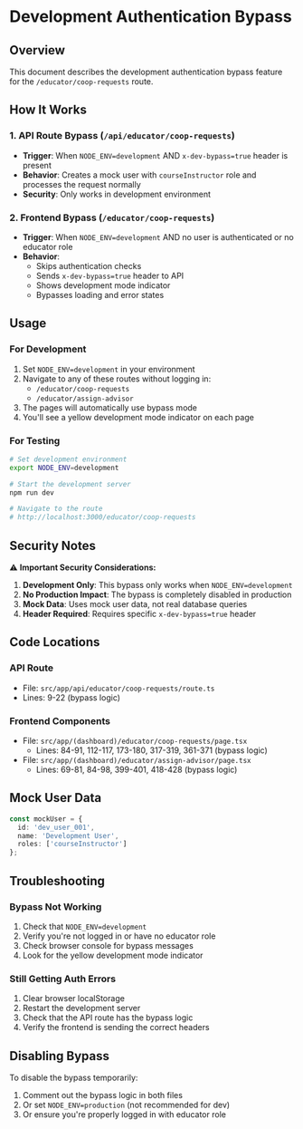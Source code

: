 # Development Authentication Bypass

## Overview
This document describes the development authentication bypass feature for the `/educator/coop-requests` route.

## How It Works

### 1. API Route Bypass (`/api/educator/coop-requests`)
- **Trigger**: When `NODE_ENV=development` AND `x-dev-bypass=true` header is present
- **Behavior**: Creates a mock user with `courseInstructor` role and processes the request normally
- **Security**: Only works in development environment

### 2. Frontend Bypass (`/educator/coop-requests`)
- **Trigger**: When `NODE_ENV=development` AND no user is authenticated or no educator role
- **Behavior**: 
  - Skips authentication checks
  - Sends `x-dev-bypass=true` header to API
  - Shows development mode indicator
  - Bypasses loading and error states

## Usage

### For Development
1. Set `NODE_ENV=development` in your environment
2. Navigate to any of these routes without logging in:
   - `/educator/coop-requests`
   - `/educator/assign-advisor`
3. The pages will automatically use bypass mode
4. You'll see a yellow development mode indicator on each page

### For Testing
```bash
# Set development environment
export NODE_ENV=development

# Start the development server
npm run dev

# Navigate to the route
# http://localhost:3000/educator/coop-requests
```

## Security Notes

⚠️ **Important Security Considerations:**

1. **Development Only**: This bypass only works when `NODE_ENV=development`
2. **No Production Impact**: The bypass is completely disabled in production
3. **Mock Data**: Uses mock user data, not real database queries
4. **Header Required**: Requires specific `x-dev-bypass=true` header

## Code Locations

### API Route
- File: `src/app/api/educator/coop-requests/route.ts`
- Lines: 9-22 (bypass logic)

### Frontend Components
- File: `src/app/(dashboard)/educator/coop-requests/page.tsx`
  - Lines: 84-91, 112-117, 173-180, 317-319, 361-371 (bypass logic)
- File: `src/app/(dashboard)/educator/assign-advisor/page.tsx`
  - Lines: 69-81, 84-98, 399-401, 418-428 (bypass logic)

## Mock User Data
```typescript
const mockUser = {
  id: 'dev_user_001',
  name: 'Development User',
  roles: ['courseInstructor']
};
```

## Troubleshooting

### Bypass Not Working
1. Check that `NODE_ENV=development`
2. Verify you're not logged in or have no educator role
3. Check browser console for bypass messages
4. Look for the yellow development mode indicator

### Still Getting Auth Errors
1. Clear browser localStorage
2. Restart the development server
3. Check that the API route has the bypass logic
4. Verify the frontend is sending the correct headers

## Disabling Bypass

To disable the bypass temporarily:
1. Comment out the bypass logic in both files
2. Or set `NODE_ENV=production` (not recommended for dev)
3. Or ensure you're properly logged in with educator role
